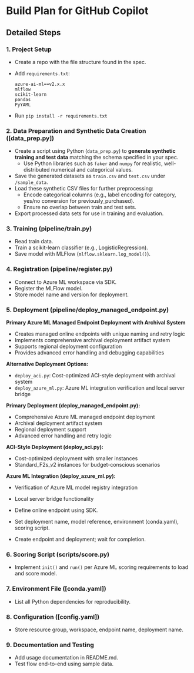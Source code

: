 # Build Plan for GitHub Copilot

## Detailed Steps

### 1. Project Setup

- Create a repo with the file structure found in the spec.
- Add `requirements.txt`:

  ``` text
  azure-ai-ml==v2.x.x
  mlflow
  scikit-learn
  pandas
  PyYAML
  ```
  
- Run `pip install -r requirements.txt`

### 2. Data Preparation and Synthetic Data Creation ([data_prep.py])

- Create a script using Python (`data_prep.py`) to **generate synthetic training and test data** matching the schema specified in your spec.
  - Use Python libraries such as `faker` and `numpy` for realistic, well-distributed numerical and categorical values.
- Save the generated datasets as `train.csv` and `test.csv` under `/sample_data`.
- Load these synthetic CSV files for further preprocessing:
  - Encode categorical columns (e.g., label encoding for category, yes/no conversion for previously_purchased).
  - Ensure no overlap between train and test sets.
- Export processed data sets for use in training and evaluation.

### 3. Training (pipeline/train.py)

- Read train data.
- Train a scikit-learn classifier (e.g., LogisticRegression).
- Save model with MLFlow (`mlflow.sklearn.log_model()`).

### 4. Registration (pipeline/register.py)

- Connect to Azure ML workspace via SDK.
- Register the MLFlow model.
- Store model name and version for deployment.

### 5. Deployment (pipeline/deploy_managed_endpoint.py)

**Primary Azure ML Managed Endpoint Deployment with Archival System**
- Creates managed online endpoints with unique naming and retry logic
- Implements comprehensive archival deployment artifact system
- Supports regional deployment configuration
- Provides advanced error handling and debugging capabilities

**Alternative Deployment Options:**
- `deploy_aci.py`: Cost-optimized ACI-style deployment with archival system
- `deploy_azure_ml.py`: Azure ML integration verification and local server bridge

**Primary Deployment (deploy_managed_endpoint.py):**
- Comprehensive Azure ML managed endpoint deployment
- Archival deployment artifact system
- Regional deployment support
- Advanced error handling and retry logic

**ACI-Style Deployment (deploy_aci.py):**
- Cost-optimized deployment with smaller instances
- Standard_F2s_v2 instances for budget-conscious scenarios  

**Azure ML Integration (deploy_azure_ml.py):**
- Verification of Azure ML model registry integration
- Local server bridge functionality

- Define online endpoint using SDK.
- Set deployment name, model reference, environment (conda.yaml), scoring script.
- Create endpoint and deployment; wait for completion.

### 6. Scoring Script (scripts/score.py)

- Implement `init()` and `run()` per Azure ML scoring requirements to load and score model.

### 7. Environment File ([conda.yaml])

- List all Python dependencies for reproducibility.

### 8. Configuration ([config.yaml])

- Store resource group, workspace, endpoint name, deployment name.

### 9. Documentation and Testing

- Add usage documentation in README.md.
- Test flow end-to-end using sample data.
